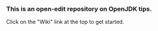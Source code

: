 ### This is an open-edit repository on OpenJDK tips.

Click on the "Wiki" link at the top to get started.
